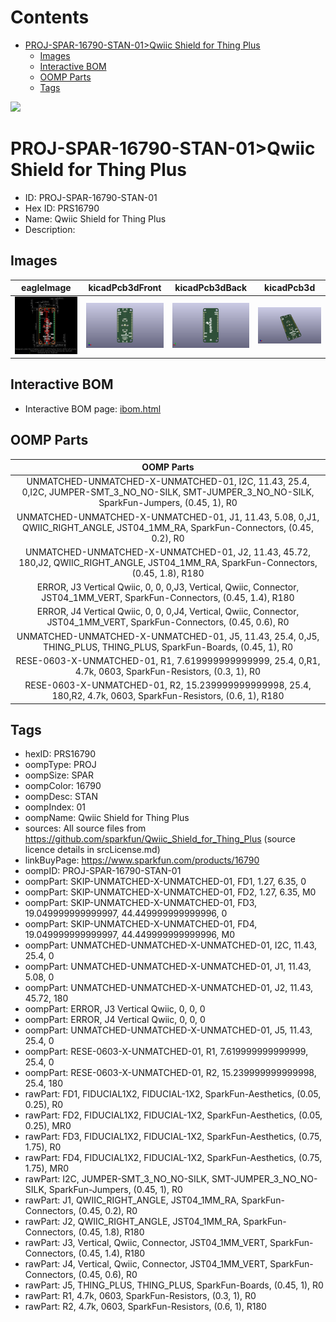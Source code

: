 



Contents
========

* [PROJ-SPAR-16790-STAN-01>Qwiic Shield for Thing Plus](#proj-spar-16790-stan-01qwiic-shield-for-thing-plus)
	* [Images](#images)
	* [Interactive BOM](#interactive-bom)
	* [OOMP Parts](#oomp-parts)
	* [Tags](#tags)
  
![][im]
# PROJ-SPAR-16790-STAN-01>Qwiic Shield for Thing Plus

- ID: PROJ-SPAR-16790-STAN-01
- Hex ID: PRS16790
- Name: Qwiic Shield for Thing Plus
- Description: 

## Images
  
  

|eagleImage|kicadPcb3dFront|kicadPcb3dBack|kicadPcb3d|
| :---: | :---: | :---: | :---: |
|[![eagleImage](eagleImage_140.png)](eagleImage_600.png)|[![kicadPcb3dFront](kicadPcb3dFront_140.png)](kicadPcb3dFront_600.png)|[![kicadPcb3dBack](kicadPcb3dBack_140.png)](kicadPcb3dBack_600.png)|[![kicadPcb3d](kicadPcb3d_140.png)](kicadPcb3d_600.png)|

## Interactive BOM

- Interactive BOM page: [ibom.html](kicad/bom/ibom.html)

## OOMP Parts
  

|OOMP Parts|
| :---: |
|UNMATCHED-UNMATCHED-X-UNMATCHED-01, I2C, 11.43, 25.4, 0,I2C, JUMPER-SMT_3_NO_NO-SILK, SMT-JUMPER_3_NO_NO-SILK, SparkFun-Jumpers, (0.45, 1), R0|
|UNMATCHED-UNMATCHED-X-UNMATCHED-01, J1, 11.43, 5.08, 0,J1, QWIIC_RIGHT_ANGLE, JST04_1MM_RA, SparkFun-Connectors, (0.45, 0.2), R0|
|UNMATCHED-UNMATCHED-X-UNMATCHED-01, J2, 11.43, 45.72, 180,J2, QWIIC_RIGHT_ANGLE, JST04_1MM_RA, SparkFun-Connectors, (0.45, 1.8), R180|
|ERROR, J3 Vertical Qwiic, 0, 0, 0,J3, Vertical, Qwiic, Connector, JST04_1MM_VERT, SparkFun-Connectors, (0.45, 1.4), R180|
|ERROR, J4 Vertical Qwiic, 0, 0, 0,J4, Vertical, Qwiic, Connector, JST04_1MM_VERT, SparkFun-Connectors, (0.45, 0.6), R0|
|UNMATCHED-UNMATCHED-X-UNMATCHED-01, J5, 11.43, 25.4, 0,J5, THING_PLUS, THING_PLUS, SparkFun-Boards, (0.45, 1), R0|
|RESE-0603-X-UNMATCHED-01, R1, 7.619999999999999, 25.4, 0,R1, 4.7k, 0603, SparkFun-Resistors, (0.3, 1), R0|
|RESE-0603-X-UNMATCHED-01, R2, 15.239999999999998, 25.4, 180,R2, 4.7k, 0603, SparkFun-Resistors, (0.6, 1), R180|

## Tags

- hexID: PRS16790
- oompType: PROJ
- oompSize: SPAR
- oompColor: 16790
- oompDesc: STAN
- oompIndex: 01
- oompName: Qwiic Shield for Thing Plus
- sources: All source files from https://github.com/sparkfun/Qwiic_Shield_for_Thing_Plus (source licence details in srcLicense.md)
- linkBuyPage: https://www.sparkfun.com/products/16790
- oompID: PROJ-SPAR-16790-STAN-01
- oompPart: SKIP-UNMATCHED-X-UNMATCHED-01, FD1, 1.27, 6.35, 0
- oompPart: SKIP-UNMATCHED-X-UNMATCHED-01, FD2, 1.27, 6.35, M0
- oompPart: SKIP-UNMATCHED-X-UNMATCHED-01, FD3, 19.049999999999997, 44.449999999999996, 0
- oompPart: SKIP-UNMATCHED-X-UNMATCHED-01, FD4, 19.049999999999997, 44.449999999999996, M0
- oompPart: UNMATCHED-UNMATCHED-X-UNMATCHED-01, I2C, 11.43, 25.4, 0
- oompPart: UNMATCHED-UNMATCHED-X-UNMATCHED-01, J1, 11.43, 5.08, 0
- oompPart: UNMATCHED-UNMATCHED-X-UNMATCHED-01, J2, 11.43, 45.72, 180
- oompPart: ERROR, J3 Vertical Qwiic, 0, 0, 0
- oompPart: ERROR, J4 Vertical Qwiic, 0, 0, 0
- oompPart: UNMATCHED-UNMATCHED-X-UNMATCHED-01, J5, 11.43, 25.4, 0
- oompPart: RESE-0603-X-UNMATCHED-01, R1, 7.619999999999999, 25.4, 0
- oompPart: RESE-0603-X-UNMATCHED-01, R2, 15.239999999999998, 25.4, 180
- rawPart: FD1, FIDUCIAL1X2, FIDUCIAL-1X2, SparkFun-Aesthetics, (0.05, 0.25), R0
- rawPart: FD2, FIDUCIAL1X2, FIDUCIAL-1X2, SparkFun-Aesthetics, (0.05, 0.25), MR0
- rawPart: FD3, FIDUCIAL1X2, FIDUCIAL-1X2, SparkFun-Aesthetics, (0.75, 1.75), R0
- rawPart: FD4, FIDUCIAL1X2, FIDUCIAL-1X2, SparkFun-Aesthetics, (0.75, 1.75), MR0
- rawPart: I2C, JUMPER-SMT_3_NO_NO-SILK, SMT-JUMPER_3_NO_NO-SILK, SparkFun-Jumpers, (0.45, 1), R0
- rawPart: J1, QWIIC_RIGHT_ANGLE, JST04_1MM_RA, SparkFun-Connectors, (0.45, 0.2), R0
- rawPart: J2, QWIIC_RIGHT_ANGLE, JST04_1MM_RA, SparkFun-Connectors, (0.45, 1.8), R180
- rawPart: J3, Vertical, Qwiic, Connector, JST04_1MM_VERT, SparkFun-Connectors, (0.45, 1.4), R180
- rawPart: J4, Vertical, Qwiic, Connector, JST04_1MM_VERT, SparkFun-Connectors, (0.45, 0.6), R0
- rawPart: J5, THING_PLUS, THING_PLUS, SparkFun-Boards, (0.45, 1), R0
- rawPart: R1, 4.7k, 0603, SparkFun-Resistors, (0.3, 1), R0
- rawPart: R2, 4.7k, 0603, SparkFun-Resistors, (0.6, 1), R180



[im]: kicadPcb3d_450.png
